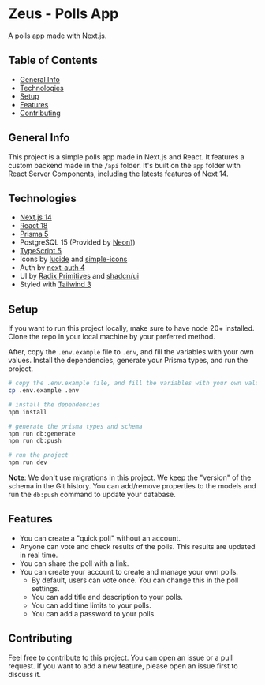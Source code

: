# Zeus - Polls App

A polls app made with Next.js.

## Table of Contents

- [General Info](#general-info)
- [Technologies](#technologies)
- [Setup](#setup)
- [Features](#features)
- [Contributing](#contributing)

## General Info

This project is a simple polls app made in Next.js and React. It features a custom backend made in the `/api` folder. It's built on the `app` folder with React Server Components, including the latests features of Next 14.

## Technologies

- [Next.js 14](https://nextjs.org)
- [React 18](https://reactjs.org)
- [Prisma 5](https://prisma.io)
- PostgreSQL 15 (Provided by [Neon](https://neon.tech)))
- [TypeScript 5](https://typescriptlang.org)
- Icons by [lucide](https://lucide.dev) and [simple-icons](https://simpleicons.org/)
- Auth by [next-auth 4](https://next-auth.js.org/)
- UI by [Radix Primitives](https://www.radix-ui.com/) and [shadcn/ui](https://ui.shadcn.com/)
- Styled with [Tailwind 3](https://tailwindcss.com/)

## Setup

If you want to run this project locally, make sure to have node 20+ installed. Clone the repo in your local machine by your preferred method.

After, copy the `.env.example` file to `.env`, and fill the variables with your own values. Install the dependencies, generate your Prisma types, and run the project.

```bash
# copy the .env.example file, and fill the variables with your own values
cp .env.example .env

# install the dependencies
npm install

# generate the prisma types and schema
npm run db:generate
npm run db:push

# run the project
npm run dev
```

**Note**: We don't use migrations in this project. We keep the "version" of the schema in the Git history. You can add/remove properties to the models and run the `db:push` command to update your database.

## Features

- You can create a "quick poll" without an account.
- Anyone can vote and check results of the polls. This results are updated in real time.
- You can share the poll with a link.
- You can create your account to create and manage your own polls.
  - By default, users can vote once. You can change this in the poll settings.
  - You can add title and description to your polls.
  - You can add time limits to your polls.
  - You can add a password to your polls.

## Contributing

Feel free to contribute to this project. You can open an issue or a pull request. If you want to add a new feature, please open an issue first to discuss it.
